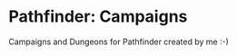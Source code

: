 Pathfinder: Campaigns
=====================

Campaigns and Dungeons for Pathfinder created by me :-)